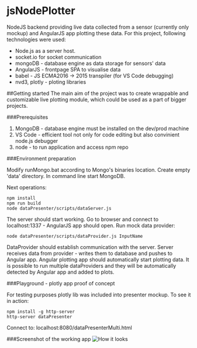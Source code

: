 # jsNodePlotter
NodeJS backend providing live data collected from a sensor (currently only mockup) and AngularJS app plotting these data. For this project, following technologies were used:
- Node.js as a server host. 
- socket.io for socket communication 
- mongoDB - database engine as data storage for sensors' data
- AngularJS - frontpage SPA to visualise data
- babel - JS ECMA2016 -> 2015 transpiler (for VS Code debugging)
- nvd3, plotly - ploting libraries 

##Getting started
The main aim of the project was to create wrappable and customizable live plotting module, which could be used as a part of bigger projects.

###Prerequisites
1. MongoDB - database engine must be installed on the dev/prod machine
2. VS Code - efficient tool not only for code editing but also convinient node.js debugger
3. node - to run application and access npm repo

###Environment preparation

Modify runMongo.bat according to Mongo's binaries location. Create empty 'data' directory. In command line start MongoDB.

Next operations:

    npm install
    npm run build    
    node dataPresenter/scripts/dataServer.js 
    
The server should start working. Go to browser and connect to localhost:1337 - AngularJS app should open. 
Run mock data provider:
    
    node dataPresenter/scripts/dataProvider.js InputName
    
DataProvider should establish communication with the server. Server receives data from provider - writes them to database and pushes to Angular app. Angular plotting app should automatically start plotting data. It is possible to run multiple dataProviders and they will be automatically detected by Angular app and added to plots. 

###Playground - plotly app proof of concept

For testing purposes plotly lib was included into presenter mockup. To see it in action:

    npm install -g http-server
    http-server dataPresenter
  
Connect to: localhost:8080/dataPresenterMulti.html

###Screenshot of the working app
![How it looks](http://i.imgur.com/uWUvbox.png)

